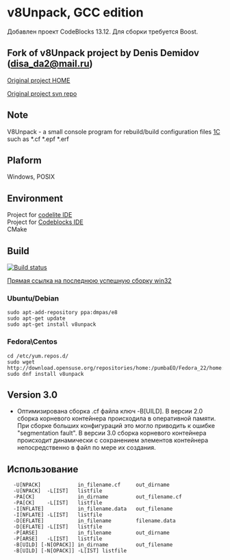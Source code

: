 # v8Unpack, GCC edition
Добавлен проект CodeBlocks 13.12.
Для сборки требуется Boost.

## Fork of v8Unpack project by Denis Demidov (disa_da2@mail.ru)

[Original project HOME](https://www.assembla.com/spaces/V8Unpack/team)

[Original project svn repo](http://svn2.assembla.com/svn/V8Unpack/)

## Note

V8Unpack - a small console program  for rebuild/build configuration files [1C](http://1c.ru) such as *.cf *.epf *.erf
 
## Plaform 

Windows, POSIX

## Environment

Project for [codelite IDE](http://www.codelite.org/)  
Project for [Codeblocks IDE](http://codeblocks.org/)  
CMake

## Build

[![Build status](https://ci.appveyor.com/api/projects/status/48ac3trblfjjkts7/branch/master?svg=true)](https://ci.appveyor.com/project/dmpas/v8unpack/branch/master)

[Прямая ссылка на последнюю успешную сборку win32](https://ci.appveyor.com/api/projects/dmpas/v8unpack/artifacts/Release%2Fv8unpack.exe?branch=master)

### Ubuntu/Debian

```
sudo apt-add-repository ppa:dmpas/e8
sudo apt-get update
sudo apt-get install v8unpack
```

### Fedora\Centos
```
cd /etc/yum.repos.d/
sudo wget http://download.opensuse.org/repositories/home:/pumbaEO/Fedora_22/home:pumbaEO.repo
sudo dnf install v8unpack
```


## Version 3.0

- Оптимизирована сборка .cf файла ключ -B[UILD]. В версии 2.0 сборка корневого контейнера происходила в оперативной памяти.
При сборке больших конфигураций это могло приводить к ошибке "segmentation fault". В версии 3.0 сборка корневого контейнера происходит 
динамически с сохранением элементов контейнера непосредственно в файл по мере их создания.


## Использование

```
  -U[NPACK]            in_filename.cf     out_dirname
  -U[NPACK]  -L[IST]   listfile
  -PA[CK]              in_dirname         out_filename.cf
  -PA[CK]    -L[IST]   listfile
  -I[NFLATE]           in_filename.data   out_filename
  -I[NFLATE] -L[IST]   listfile
  -D[EFLATE]           in_filename        filename.data
  -D[EFLATE] -L[IST]   listfile
  -P[ARSE]             in_filename        out_dirname
  -P[ARSE]   -L[IST]   listfile
  -B[UILD] [-N[OPACK]] in_dirname         out_filename
  -B[UILD] [-N[OPACK]] -L[IST] listfile
```
